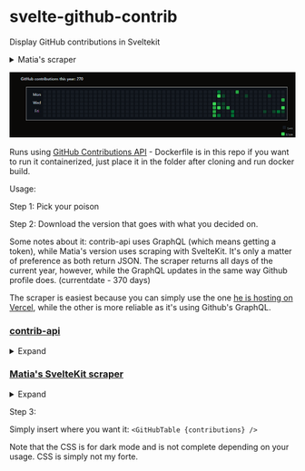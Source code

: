 # svelte-github-contrib
Display GitHub contributions in Sveltekit

<details>
  <summary>Matia's scraper</summary>

![image](https://github.com/cnoid/svelte-github-contrib/blob/4abe1c1c3c0c5991707d8d5e19004466d517a3fe/Screenshot%202023-11-14%20144156.png)

</details>


![image](https://github.com/cnoid/svelte-github-contrib/blob/6f6358db6157362efb4561744e1ce5a9b988b23b/contrib-api.png)

Runs using [GitHub Contributions API](https://github.com/mattcroat/github-contributions-api) - Dockerfile is in this repo if you want to run it containerized, just place it in the folder after cloning and run docker build.


Usage:

Step 1: Pick your poison

Step 2: Download the version that goes with what you decided on.

Some notes about it: contrib-api uses GraphQL (which means getting a token), while Matia's version uses scraping with SvelteKit. It's only a matter of preference as both return JSON. The scraper returns all days of the current year, however, while the GraphQL updates in the same way Github profile does. (currentdate - 370 days)

The scraper is easiest because you can simply use the one [he is hosting on Vercel](https://gh-contributions-api.vercel.app/), while the other is more reliable as it's using Github's GraphQL.


### [contrib-api](https://github.com/cnoid/contrib-api)

<details>
  <summary>Expand</summary>

```js
$lib/store.ts
import { writable } from 'svelte/store';
export const contributionsStore = writable([]);
```
  
  ```js
<script>
// Remember your other imports
import GitHubTable from '$lib/GitHubTable.svelte';
import { contributionsStore } from '$lib/store.ts';
import { onMount } from 'svelte';
  
    onMount(async () => {
      try {
        // Remember to replace the URL with your API
        const response = await fetch('https://example.com/api/contrib?userName=yourgithubusername');
        if (response.ok) {
          const data = await response.json();
          contributionsStore.set(data); // Update the store
        } else {
          console.error('Error fetching contributions:', response.status);
        }
      } catch (error) {
        console.error('Network error:', error);
      }
    });
// The rest of your script tag
</script>
```

Or, no error logging:

  ```js
<script>
// Remember your other imports
import GitHubTable from '$lib/GitHubTable.svelte';
import { contributionsStore } from '$lib/store.ts';
import { onMount } from 'svelte';
  
    onMount(async () => {
      try {
        // Remember to replace the URL with your API
        const response = await fetch('https://example.com/api/contrib?userName=yourgithubusername');
        if (response.ok) {
          const data = await response.json();
          contributionsStore.set(data); // Update the store
        } 
    });
// The rest of your script tag
</script>
```
</details>


### [Matia's SvelteKit scraper](https://github.com/mattcroat/github-contributions-api)

<details>
  <summary>Expand</summary>
Insert into your header:
  
```js
<script>
  <!-- The rest of your imports and such -->
  import { onMount } from 'svelte';
  import GitHubTable from '$lib/GitHubTable.svelte';

  let contributions = [];

  onMount(async () => {
    try {
      const response = await fetch('https://example.com/user/year');
      if (response.ok) {
        contributions = await response.json();
      } else {
        console.error('Error fetching contributions:', response.status);
      }
    } catch (error) {
      console.error('Network error:', error);
    }
  });
</script>
```

No error handling:

```js
<script>
  <!-- The rest of your imports and such -->
  import { onMount } from 'svelte';
  import GitHubTable from '$lib/GitHubTable.svelte';

  let contributions = [];

  onMount(async () => {
    const response = await fetch('https://example.com/user/year');
    if (response.ok) {
      contributions = await response.json();
    }
  });
</script>
```
</details>

Step 3:

Simply insert where you want it:
`<GitHubTable {contributions} />`

Note that the CSS is for dark mode and is not complete depending on your usage. CSS is simply not my forte.
